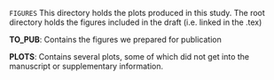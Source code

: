 ``FIGURES``
This directory holds the plots produced in this study.
The root directory holds the figures included in the draft (i.e. linked in the .tex)

**TO_PUB**:
Contains the figures we prepared for publication

**PLOTS**:
Contains several plots, some of which did not get into the manuscript or supplementary information.


